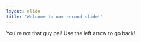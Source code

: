 ```yaml
---
layout: slide
title: "Welcome to our second slide!"
---
```

You're not that guy pal!
Use the left arrow to go back!
